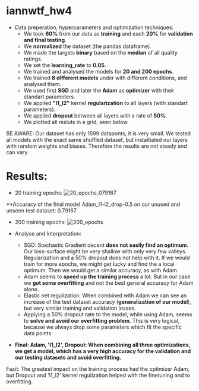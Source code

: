 # iannwtf_hw4

+ Data preperation, hyperparameters and optimization techniques:
  - We took **60%** from our data as **training** and each **20%** for **validation and final testing**.
  - We **normalized** the dataset (the pandas dataframe).
  - We made the targets **binary** based on the **median** of all quality ratings.
  - We set the **learning_rate** to **0.05**.
  - We trained and analysed the models for **20 and 200 epochs**.
  - We trained **8 different models** under with different conditions, and analysed them.
  - We used first **SGD** and later the **Adam** as **optimizer** with their standart parameters.
  - We applied **"l1_l2"** kernel **regularization** to all layers (with standart parameters).
  - We applied **dropout** between all layers with a rate of **50%**.
  - We plotted all resluts in a grid, seen below.

BE AWARE: Our dataset has only 1599 dataponts, it is very small. We tested all models with the exact same shuffled dataset, but instaltiated our layers with random weights and biases. Therefore the results are not steady and can vary.

# Results:

+ 20 training epochs:
![20_epochs_079167](https://user-images.githubusercontent.com/93341845/142773423-f82e2141-3220-4e0b-a58c-5f4f6c42c196.png)

**Accuracy of the final model Adam_l1-l2_drop-0.5 on our unused and unseen test dataset: 0.79167
+ 200 training epochs:
  ![200_epochs](https://user-images.githubusercontent.com/93341845/142739086-7e495a31-193c-4fb9-a503-fed8ccf9e12d.png)

+ Analyse and Interpretation: 
  - SGD: Stochastic Gradient decent **does not easily find an optimum**. Our loss-surface might be very shallow with only very few valleys. Regularization and a 50% dropout does not help with it. If we would train for more epochs, we might get lucky and find the a local optimum. Then we would get a similar accuracy, as with Adam.
  - Adam seems to **speed up the training process** a lot. But in our case we **got some overfitting** and not the best general accuracy for Adam alone. 
  - Elastic net regulization: When combined with Adam we can see an increase of the test dataset accuracy (**generalization of our model**), but very similar training and validation losses.
  - Applying a 50% dropout rate to the model, while using Adam, seems to **solve and avoid our overfitting problem**. This is very logical, because we always drop some parameters which fit the specific data points. 
 - **Final: Adam, 'l1_l2', Dropout: When combining all three optimizations, we get a model, which has a very high accuracy for the validation and our testing datasets and avoid overfitting.**

Fazit: The greatest impact on the training process had the optimizer Adam, but Dropout and 'l1_l2' kernel regulization helped with the finetuning and to overfitting.

